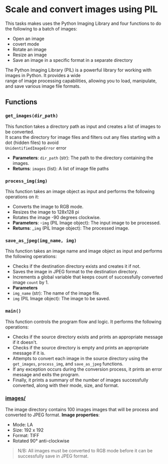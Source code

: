 # Scale and convert images using PIL

This tasks makes uses the Python Imaging Library and four functions to do the following to a batch of images:  

- Open an image
- covert mode
- Rotate an image
- Resize an image
- Save an image in a specific format in a separate directory  

The Python Imaging Library (PIL) is a powerful library for working with images in Python. It provides a wide  
range of image processing capabilities, allowing you to load, manipulate, and save various image file formats.

## Functions

### `get_images(dir_path)`

This function takes a directory path as input and creates a list of images to be converted.  
It scans the directory for image files and filters out any files starting with a dot (hidden files) to avoid  
`UnidentifiedImageError` error  

- **Parameters**: `dir_path` (str): The path to the directory containing the images.  
- **Returns**: `images` (list): A list of image file paths  

### `process_img(img)`

This function takes an image object as input and performs the following operations on it:

- Converts the image to RGB mode.  
- Resizes the image to 128x128 pi
- Rotates the image -90 degrees clockwise.
- **Parameters**:
  -`img` (PIL Image object): The input image to be processed.
- **Returns**:
  _`img` (PIL Image object): The processed image.

### `save_as_jpeg(img_name, img)`

This function takes an image name and image object as input and performs the following operations:

- Checks if the destination directory exists and creates it if not.
- Saves the image in JPEG format to the destination directory.
- Increments a global variable that keeps count of successfully converted image `count` by 1.  
- **Parameters**
- `img_name` (str): The name of the image file.
- `img` (PIL Image object): The image to be saved.  

### `main()`

This function controls the program flow and logic. It performs the following operations:

- Checks if the source directory exists and prints an appropriate message if it doesn't.
- Checks if the source directory is empty and prints an appropriate message if it is.
- Attempts to convert each image in the source directory using the `get_images`, `process_img`, and `save_as_jpeg` functions.
- If any exception occurs during the conversion process, it prints an error message and exits the program.
- Finally, it prints a summary of the number of images successfully converted, along with their mode, size, and format.

### [images/](https://github.com/EmmaAdabra/Automated_tasks/tree/main/convert_images/images)

The image directory contains 100 images images that will be process and converted to JPEG format.
**Image properties**:

- Mode: LA
- Size: 192 x 192
- Format: TIFF
- Rotated 90° anti-clockwise  
  
>N/B: All images must be converted to RGB mode before it can be successfully save in JPEG format.
